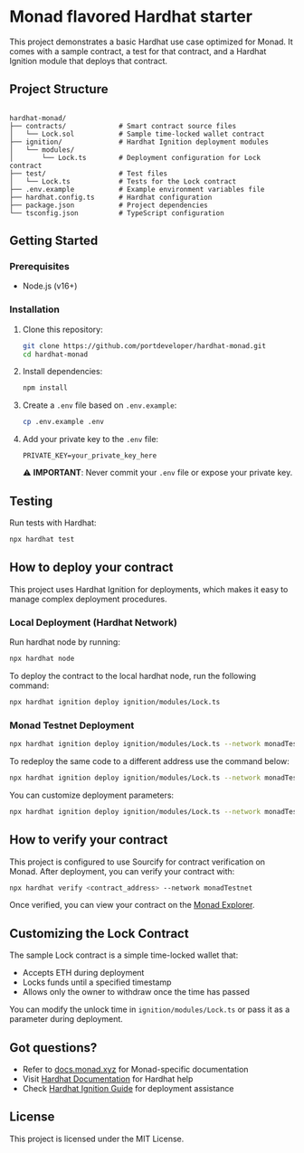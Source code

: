 # Monad flavored Hardhat starter

This project demonstrates a basic Hardhat use case optimized for Monad. It comes with a sample contract, a test for that contract, and a Hardhat Ignition module that deploys that contract.

## Project Structure

``` AladdinAGI

hardhat-monad/
├── contracts/             # Smart contract source files
│   └── Lock.sol           # Sample time-locked wallet contract
├── ignition/              # Hardhat Ignition deployment modules
│   └── modules/
│       └── Lock.ts        # Deployment configuration for Lock contract
├── test/                  # Test files
│   └── Lock.ts            # Tests for the Lock contract
├── .env.example           # Example environment variables file
├── hardhat.config.ts      # Hardhat configuration
├── package.json           # Project dependencies
└── tsconfig.json          # TypeScript configuration
```

## Getting Started

### Prerequisites

- Node.js (v16+)

### Installation

1. Clone this repository:

   ```bash
   git clone https://github.com/portdeveloper/hardhat-monad.git
   cd hardhat-monad
   ```

2. Install dependencies:

   ```bash
   npm install
   ```

3. Create a `.env` file based on `.env.example`:

   ```bash
   cp .env.example .env
   ```

4. Add your private key to the `.env` file:

   ```
   PRIVATE_KEY=your_private_key_here
   ```

   ⚠️ **IMPORTANT**: Never commit your `.env` file or expose your private key.

## Testing

Run tests with Hardhat:

```bash
npx hardhat test
```

## How to deploy your contract

This project uses Hardhat Ignition for deployments, which makes it easy to manage complex deployment procedures.

### Local Deployment (Hardhat Network)

Run hardhat node by running:

```bash
npx hardhat node
```

To deploy the contract to the local hardhat node, run the following command:

```bash
npx hardhat ignition deploy ignition/modules/Lock.ts
```

### Monad Testnet Deployment

```bash
npx hardhat ignition deploy ignition/modules/Lock.ts --network monadTestnet
```

To redeploy the same code to a different address use the command below:

```bash
npx hardhat ignition deploy ignition/modules/Lock.ts --network monadTestnet --reset
```

You can customize deployment parameters:

```bash
npx hardhat ignition deploy ignition/modules/Lock.ts --network monadTestnet --parameters '{"unlockTime": 1893456000, "lockedAmount": "1000000000000000"}'
```

## How to verify your contract

This project is configured to use Sourcify for contract verification on Monad. After deployment, you can verify your contract with:

```bash
npx hardhat verify <contract_address> --network monadTestnet
```

Once verified, you can view your contract on the [Monad Explorer](https://testnet.monadexplorer.com).

## Customizing the Lock Contract

The sample Lock contract is a simple time-locked wallet that:

- Accepts ETH during deployment
- Locks funds until a specified timestamp
- Allows only the owner to withdraw once the time has passed

You can modify the unlock time in `ignition/modules/Lock.ts` or pass it as a parameter during deployment.

## Got questions?

- Refer to [docs.monad.xyz](https://docs.monad.xyz) for Monad-specific documentation
- Visit [Hardhat Documentation](https://hardhat.org/docs) for Hardhat help
- Check [Hardhat Ignition Guide](https://hardhat.org/ignition/docs/getting-started) for deployment assistance

## License

This project is licensed under the MIT License.
